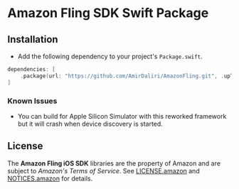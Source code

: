 # Amazon Fling SDK Swift Package

## Installation
- Add the following dependency to your project's `Package.swift`.

```swift
dependencies: [
    .package(url: "https://github.com/AmirDaliri/AmazonFling.git", .upToNextMinor(from: "1.0.0"))
]
```

### Known Issues
- You can build for Apple Silicon Simulator with this reworked framework but it will crash when device discovery is started.

## License
The **Amazon Fling iOS SDK** libraries are the property of Amazon and are subject to *Amazon's Terms of Service*. See [LICENSE.amazon](https://github.com/AmirDaliri/AmazonFling/blob/main/LICENSE.amazon) and [NOTICES.amazon](https://github.com/AmirDaliri/AmazonFling/blob/main/NOTICES.amazon) for details.
